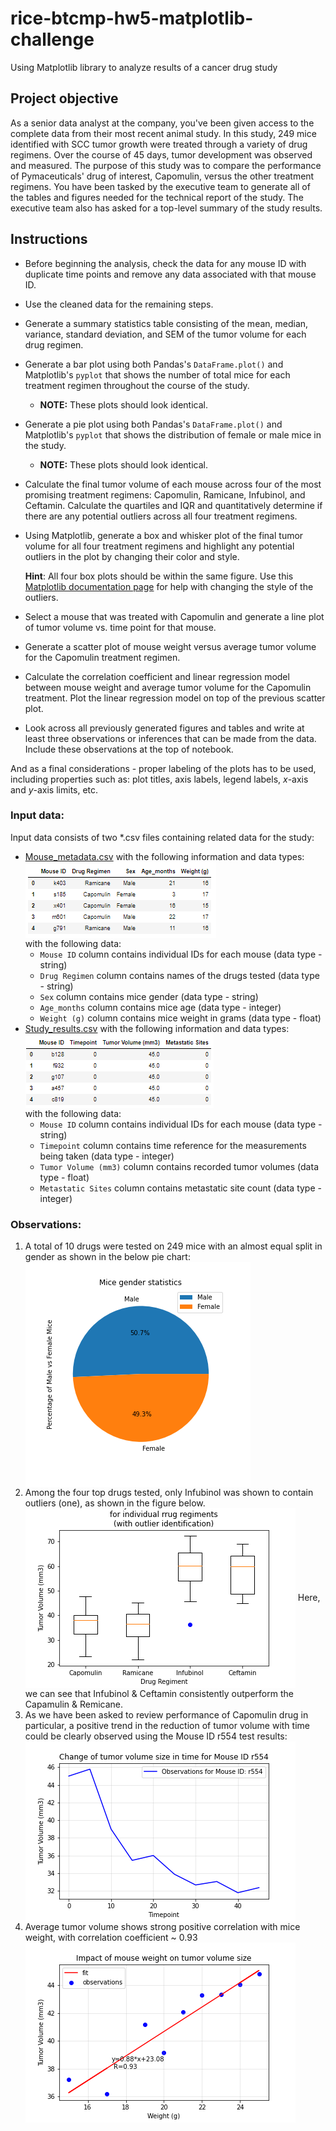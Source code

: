 # rice-btcmp-hw5-matplotlib-challenge
Using Matplotlib library to analyze results of a cancer drug study

## Project objective

As a senior data analyst at the company, you've been given access to the complete data from their most recent animal study. In this study, 249 mice identified with SCC tumor growth were treated through a variety of drug regimens. Over the course of 45 days, tumor development was observed and measured. The purpose of this study was to compare the performance of Pymaceuticals' drug of interest, Capomulin, versus the other treatment regimens. You have been tasked by the executive team to generate all of the tables and figures needed for the technical report of the study. The executive team also has asked for a top-level summary of the study results.

## Instructions

- Before beginning the analysis, check the data for any mouse ID with duplicate time points and remove any data associated with that mouse ID.

- Use the cleaned data for the remaining steps.

- Generate a summary statistics table consisting of the mean, median, variance, standard deviation, and SEM of the tumor volume for each drug regimen.

- Generate a bar plot using both Pandas's `DataFrame.plot()` and Matplotlib's `pyplot` that shows the number of total mice for each treatment regimen throughout the course of the study.

  - **NOTE:** These plots should look identical.

- Generate a pie plot using both Pandas's `DataFrame.plot()` and Matplotlib's `pyplot` that shows the distribution of female or male mice in the study.

  - **NOTE:** These plots should look identical.

- Calculate the final tumor volume of each mouse across four of the most promising treatment regimens: Capomulin, Ramicane, Infubinol, and Ceftamin. Calculate the quartiles and IQR and quantitatively determine if there are any potential outliers across all four treatment regimens.

- Using Matplotlib, generate a box and whisker plot of the final tumor volume for all four treatment regimens and highlight any potential outliers in the plot by changing their color and style.

  **Hint**: All four box plots should be within the same figure. Use this [Matplotlib documentation page](https://matplotlib.org/gallery/pyplots/boxplot_demo_pyplot.html#sphx-glr-gallery-pyplots-boxplot-demo-pyplot-py) for help with changing the style of the outliers.

- Select a mouse that was treated with Capomulin and generate a line plot of tumor volume vs. time point for that mouse.

- Generate a scatter plot of mouse weight versus average tumor volume for the Capomulin treatment regimen.

- Calculate the correlation coefficient and linear regression model between mouse weight and average tumor volume for the Capomulin treatment. Plot the linear regression model on top of the previous scatter plot.

- Look across all previously generated figures and tables and write at least three observations or inferences that can be made from the data. Include these observations at the top of notebook.

And as a final considerations - proper labeling of the plots has to be used, including properties such as: plot titles, axis labels, legend labels, *x*-axis and *y*-axis limits, etc.

### Input data:

Input data consists of two *.csv files containing related data for the study:

* [Mouse_metadata.csv](data/Mouse_metadata.csv) with the following information and data types:<br>
  <img src="figures\mouse_metadata.PNG" style="zoom:100%;" align="center"/><br>with the following data:
  * `Mouse ID`	column contains individual IDs for each mouse (data type - string)	
  * `Drug Regimen`	column contains names of the drugs tested (data type - string)
  * `Sex`	column contains mice gender (data type - string)	
  * `Age_months`	column contains mice age (data type - integer)
  * `Weight (g)`	column contains mice weight in grams (data type - float)
* [Study_results.csv](data/Study_results.csv) with the following information and data types:<br>
  <img src="figures\study_results.PNG" style="zoom:100%;" align="center"/><br>with the following data:
  * `Mouse ID`	column contains individual IDs for each mouse (data type - string)	
  * `Timepoint`	column contains time reference for the measurements being taken  (data type - integer)
  * `Tumor Volume (mm3)`	column contains recorded tumor volumes (data type - float)	
  * `Metastatic Sites`	column contains metastatic site count (data type - integer)

### Observations:

1. A total of 10 drugs were tested on 249 mice with an almost equal split in gender as shown in the below pie chart:
   <img src="figures\mice_gender_pie.png" style="zoom:100%;" align="center"/>
2. Among the four top drugs tested, only Infubinol was shown to contain outliers (one), as shown in the figure below.
   <img src="figures\drug_vs_vol_boxplot.png" style="zoom:100%;" align="center"/>
   Here, we can see that Infubinol & Ceftamin consistently outperform the Capamulin & Remicane.
3. As we have been asked to review performance of Capomulin drug in particular, a positive trend in the reduction of tumor volume with time could be clearly observed using the Mouse ID r554 test results:
   <img src="figures\timepoint_vs_vol_for_mouse_id_r554.png" style="zoom:100%;" align="center"/>
4. Average tumor volume shows strong positive correlation with mice weight, with correlation coefficient ~ 0.93
   <img src="figures\weight_vs_vol_scatter_w_fit.png" style="zoom:100%;" align="center"/>

